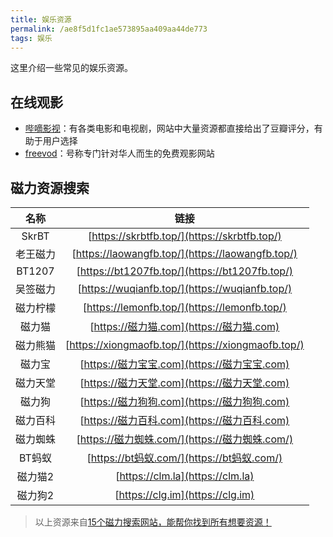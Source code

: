 ```yaml
---
title: 娱乐资源
permalink: /ae8f5d1fc1ae573895aa409aa44de773
tags: 娱乐
---
```


这里介绍一些常见的娱乐资源。

<!--more-->

## 在线观影

- [哔嘀影视](https://bdys.me/)：有各类电影和电视剧，网站中大量资源都直接给出了豆瓣评分，有助于用户选择
- [freevod](https://share.freevod.org/)：号称专门针对华人而生的免费观影网站

## 磁力资源搜索

|   名称   |                        链接                        |
| :------: | :------------------------------------------------: |
|  SkrBT   |    [https://skrbtfb.top/](https://skrbtfb.top/)    |
| 老王磁力 |  [https://laowangfb.top/](https://laowangfb.top/)  |
|  BT1207  |   [https://bt1207fb.top/](https://bt1207fb.top/)   |
| 吴签磁力 |   [https://wuqianfb.top/](https://wuqianfb.top/)   |
| 磁力柠檬 |    [https://lemonfb.top/](https://lemonfb.top/)    |
|  磁力猫  |      [https://磁力猫.com](https://磁力猫.com)      |
| 磁力熊猫 | [https://xiongmaofb.top/](https://xiongmaofb.top/) |
|  磁力宝  |    [https://磁力宝宝.com](https://磁力宝宝.com)    |
| 磁力天堂 |    [https://磁力天堂.com](https://磁力天堂.com)    |
|  磁力狗  |    [https://磁力狗狗.com](https://磁力狗狗.com)    |
| 磁力百科 |    [https://磁力百科.com](https://磁力百科.com)    |
| 磁力蜘蛛 |   [https://磁力蜘蛛.com/](https://磁力蜘蛛.com/)   |
|  BT蚂蚁  |     [https://bt蚂蚁.com/](https://bt蚂蚁.com/)     |
| 磁力猫2  |          [https://clm.la](https://clm.la)          |
| 磁力狗2  |          [https://clg.im](https://clg.im)          |

> 以上资源来自[15个磁力搜索网站，能帮你找到所有想要资源！](https://www.youtube.com/watch?v=8WH0u3UnAOs)
